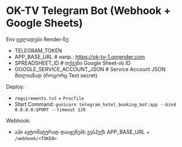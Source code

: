 # OK-TV Telegram Bot (Webhook + Google Sheets)

Env ცვლადები Render-ზე:
- TELEGRAM_TOKEN
- APP_BASE_URL           # напр.: https://ok-tv-1.onrender.com
- SPREADSHEET_ID         # თქვენი Google Sheet-ის ID
- GOOGLE_SERVICE_ACCOUNT_JSON  # Service Account JSON მთლიანად (როგორც Text secret)

Deploy:
- `requirements.txt` + `Procfile`
- Start Command: `gunicorn telegram_hotel_booking_bot:app --bind 0.0.0.0:$PORT --timeout 120`

Webhook:
- აპი ავტომატურად დააყენებს ვებჰუქს APP_BASE_URL + `/webhook/<TOKEN>`

